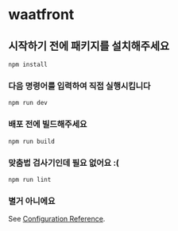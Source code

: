 # waatfront

## 시작하기 전에 패키지를 설치해주세요
```
npm install
```

### 다음 명령어를 입력하여 직접 실행시킵니다
```
npm run dev
```

### 배포 전에 빌드해주세요
```
npm run build
```

### 맞춤법 검사기인데 필요 없어요 :(
```
npm run lint
```

### 별거 아니에요
See [Configuration Reference](https://cli.vuejs.org/config/).
